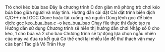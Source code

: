 Trò chơi kéo búa bao
Đây là chương trình C đơn giản mô phỏng trò chơi kéo búa bao giữa người và máy tính.
Hướng dẫn cài đặt
Cài đặt trình biên dịch C/C++ như GCC
Clone hoặc tải xuống mã nguồn
Dùng lệnh gcc để biên dịch:
gcc keo_bua_bao.c -o keo_bua_bao
Chạy file thực thi được tạo ra
Hướng dẫn sử dụng
Chương trình sẽ hiển thị hướng dẫn chơi
Nhập số 0 cho kéo, 1 cho búa và 2 cho bao
Chương trình sẽ tự động lựa chọn ngẫu nhiên của máy và đưa ra kết quả
Có thể chơi lại nhiều lần để thử thách vận may của bạn!
Tác giả
Võ Trần Huy
